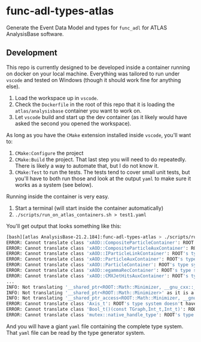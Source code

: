 # func-adl-types-atlas
Generate the Event Data Model and types for `func_adl` for ATLAS AnalysisBase software.

## Development

This repo is currently designed to be developed inside a container running on docker on your local machine. Everything was tailored to run under `vscode` and tested on Windows (though it should work fine for anything else).

1. Load the workspace up in `vscode`.
1. Check the `Dockerfile` in the root of this repo that it is loading the `atlas/analysisbase` container you want to work on.
1. Let `vscode` build and start up the dev container (as it likely would have asked the second you opened the workspace).

As long as you have the `CMake` extension installed inside `vscode`, you'll want to:

1. `CMake:Configure` the project
1. `CMake:Build` the project. That last step you will need to do repeatedly. There is likely a way to automate that, but I do not know it.
1. `CMake:Test` to run the tests. The tests tend to cover small unit tests, but you'll have to both run those and look at the output `yaml` to make sure it works as a system (see below).

Running inside the container is very easy.

1. Start a terminal (will start inside the container automatically)
1. `./scripts/run_on_atlas_containers.sh > test1.yaml`

You'll get output that looks something like this:

```bash
[bash][atlas AnalysisBase-21.2.184]:func-adl-types-atlas > ./scripts/run_on_atlas_containers.sh > test1.txt 
ERROR: Cannot translate class 'xAOD::CompositeParticleContainer': ROOT's type system doesn't have it loaded.
ERROR: Cannot translate class 'xAOD::CompositeParticleAuxContainer': ROOT's type system doesn't have it loaded.
ERROR: Cannot translate class 'xAOD::IParticleLinkContainer': ROOT's type system doesn't have it loaded.
ERROR: Cannot translate class 'xAOD::ParticleAuxContainer': ROOT's type system doesn't have it loaded.
ERROR: Cannot translate class 'xAOD::ParticleContainer': ROOT's type system doesn't have it loaded.
ERROR: Cannot translate class 'xAOD::egammaRecContainer': ROOT's type system doesn't have it loaded.
ERROR: Cannot translate class 'xAOD::CMXJetHitsAuxContainer': ROOT's type system doesn't have it loaded.
...
INFO: Not translating '__shared_ptr<ROOT::Math::Minimizer, __gnu_cxx::_Lock_policy::_S_atomic>' as it is a private internal class (__shared_ptr)
INFO: Not translating '__shared_ptr<ROOT::Math::Minimizer>' as it is a private internal class (__shared_ptr)
INFO: Not translating '__shared_ptr_access<ROOT::Math::Minimizer, __gnu_cxx::_Lock_policy::_S_atomic, false, false>' as it is a private internal class (__shared_ptr_access)
ERROR: Cannot translate class 'Axis_t': ROOT's type system doesn't have it loaded.
ERROR: Cannot translate class 'Bool_t()(const TGraph,Int_t,Int_t)': ROOT's type system doesn't have it loaded.
ERROR: Cannot translate class 'mutex::native_handle_type': ROOT's type system doesn't have it loaded.
```

And you will have a giant `yaml` file containing the complete type system. That `yaml` file can be read by the type generator system.